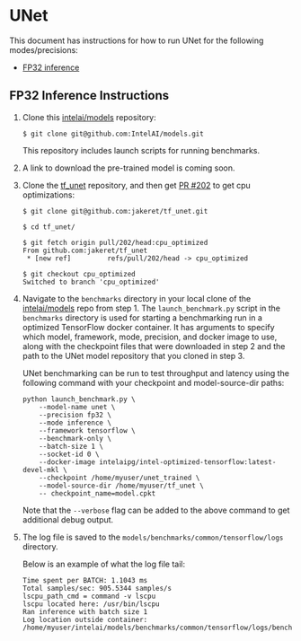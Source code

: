 # UNet

This document has instructions for how to run UNet for the following
modes/precisions:
* [FP32 inference](#fp32-inference-instructions)

## FP32 Inference Instructions

1. Clone this [intelai/models](https://github.com/IntelAI/models)
   repository:
   ```
   $ git clone git@github.com:IntelAI/models.git
   ```
   This repository includes launch scripts for running benchmarks.

2. A link to download the pre-trained model is coming soon.

3. Clone the [tf_unet](https://github.com/jakeret/tf_unet) repository,
   and then get [PR #202](https://github.com/jakeret/tf_unet/pull/202)
   to get cpu optimizations:

   ```
   $ git clone git@github.com:jakeret/tf_unet.git

   $ cd tf_unet/

   $ git fetch origin pull/202/head:cpu_optimized
   From github.com:jakeret/tf_unet
    * [new ref]         refs/pull/202/head -> cpu_optimized

   $ git checkout cpu_optimized
   Switched to branch 'cpu_optimized'
   ```

4. Navigate to the `benchmarks` directory in your local clone of the
   [intelai/models](https://github.com/IntelAI/models) repo from step 1.
   The `launch_benchmark.py` script in the `benchmarks` directory is
   used for starting a benchmarking run in a optimized TensorFlow docker
   container. It has arguments to specify which model, framework, mode,
   precision, and docker image to use, along with the checkpoint files
   that were downloaded in step 2 and the path to the UNet model
   repository that you cloned in step 3.

   UNet benchmarking can be run to test throughput and latency using the
   following command with your checkpoint and model-source-dir paths:

   ```
   python launch_benchmark.py \
       --model-name unet \
       --precision fp32 \
       --mode inference \
       --framework tensorflow \
       --benchmark-only \
       --batch-size 1 \
       --socket-id 0 \
       --docker-image intelaipg/intel-optimized-tensorflow:latest-devel-mkl \
       --checkpoint /home/myuser/unet_trained \
       --model-source-dir /home/myuser/tf_unet \
       -- checkpoint_name=model.cpkt
   ```

   Note that the `--verbose` flag can be added to the above command to
   get additional debug output.

6. The log file is saved to the
   `models/benchmarks/common/tensorflow/logs` directory.

   Below is an example of what the log file tail:

   ```
   Time spent per BATCH: 1.1043 ms
   Total samples/sec: 905.5344 samples/s
   lscpu_path_cmd = command -v lscpu
   lscpu located here: /usr/bin/lscpu
   Ran inference with batch size 1
   Log location outside container: /home/myuser/intelai/models/benchmarks/common/tensorflow/logs/benchmark_unet_inference_fp32_20190201_205601.log
   ```